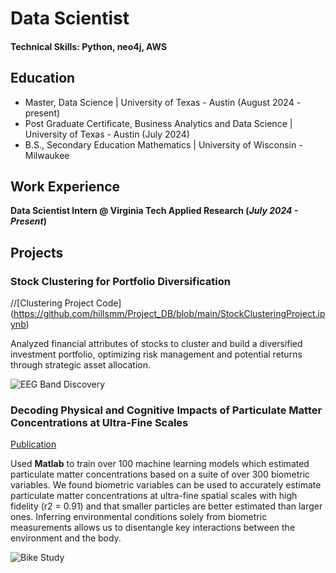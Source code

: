 # Data Scientist

#### Technical Skills: Python, neo4j, AWS

## Education
- Master, Data Science | University of Texas - Austin (August 2024 - present)
- Post Graduate Certificate, Business Analytics and Data Science | University of Texas - Austin (July 2024)
- B.S., Secondary Education Mathematics | University of Wisconsin - Milwaukee

## Work Experience
**Data Scientist Intern @ Virginia Tech Applied Research (_July 2024 - Present_)**

## Projects
### Stock Clustering for Portfolio Diversification
//[Clustering Project Code] (https://github.com/hillsmm/Project_DB/blob/main/StockClusteringProject.ipynb)

Analyzed financial attributes of stocks to cluster and build a diversified
investment portfolio, optimizing risk management and potential returns
through strategic asset allocation.

![EEG Band Discovery](/assets/img/eeg_band_discovery.jpeg)

### Decoding Physical and Cognitive Impacts of Particulate Matter Concentrations at Ultra-Fine Scales
[Publication](https://www.mdpi.com/1424-8220/22/11/4240)

Used **Matlab** to train over 100 machine learning models which estimated particulate matter concentrations based on a suite of over 300 biometric variables. We found biometric variables can be used to accurately estimate particulate matter concentrations at ultra-fine spatial scales with high fidelity (r2 = 0.91) and that smaller particles are better estimated than larger ones. Inferring environmental conditions solely from biometric measurements allows us to disentangle key interactions between the environment and the body.

![Bike Study](/assets/img/bike_study.jpeg)
